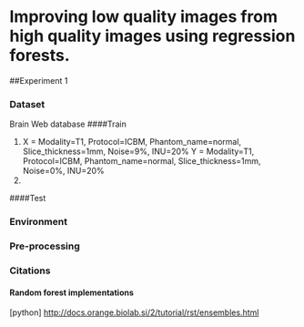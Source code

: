 # Improving low quality images from high quality images using regression forests.

##Experiment 1

### Dataset 
Brain Web database
####Train
1. X = Modality=T1, Protocol=ICBM, Phantom_name=normal, Slice_thickness=1mm, Noise=9%, INU=20%
   Y = Modality=T1, Protocol=ICBM, Phantom_name=normal, Slice_thickness=1mm, Noise=0%, INU=20%
2.

####Test


### Environment


### Pre-processing


### Citations
#### Random forest implementations
[python] http://docs.orange.biolab.si/2/tutorial/rst/ensembles.html
